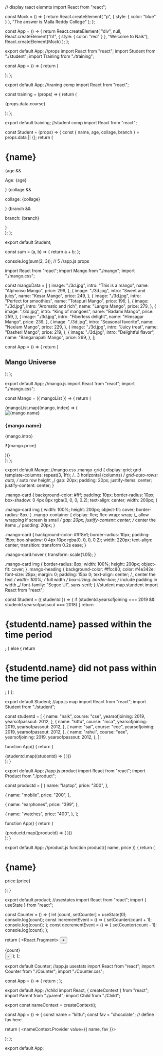 // display raact elemnts
import React from "react";

const Mock = () => {
return React.createElement(
"p",
{ style: { color: "blue" } },
"The answer is Malla Reddy College"
);
};

const App = () => {
return React.createElement(
"div",
null,
React.createElement("h1", { style: { color: "red" } }, "Welcome to Naik"),
React.createElement(Mock)
);
};

export default App;
//props
import React from "react";
import Student from "./student";
import Training from "./training";

const App = () => {
return (

<div>
<Student data={{ name: "narasimha" }} />
<Student
data={{ name: "naik", age: "20", collage: "mrcet", branch: "cse-G" }}
/>
<Training data={{ course: "full stack developer" }} />
</div>
);
};

export default App;
//traning comp
import React from "react";

const training = (props) => {
return (

<div>
<p>{props.data.course}</p>
</div>
);
};

export default training;
//student comp
import React from "react";

const Student = (props) => {
const { name, age, collage, branch } = props.data || {};
return (

<div>
<h1>{name}</h1>
{age && <p>Age: {age}</p>}
{collage && <p>collage: {collage}</p>}
{branch && <p>branch: {branch}</p>}
</div>
);
};

export default Student;

const sum = (a, b) => {
return a + b;
};

console.log(sum(2, 3)); // 5
//app.js props

import React from "react";
import Mango from "./mango";
import "./mango.css";

const mangoData = [
{
image: "./3d.jpg",
intro: "This is a mango",
name: "Alphonso Mango",
price: 299,
},
{
image: "./3d.jpg",
intro: "Sweet and juicy",
name: "Kesar Mango",
price: 249,
},
{
image: "./3d.jpg",
intro: "Perfect for smoothies",
name: "Totapuri Mango",
price: 199,
},
{
image: "./3d.jpg",
intro: "Aromatic and rich",
name: "Langra Mango",
price: 279,
},
{
image: "./3d.jpg",
intro: "King of mangoes",
name: "Badami Mango",
price: 259,
},
{
image: "./3d.jpg",
intro: "Fiberless delight",
name: "Himsagar Mango",
price: 239,
},
{
image: "./3d.jpg",
intro: "Seasonal favorite",
name: "Neelam Mango",
price: 229,
},
{
image: "./3d.jpg",
intro: "Juicy treat",
name: "Dasheri Mango",
price: 219,
},
{
image: "./3d.jpg",
intro: "Delightful flavor",
name: "Banganapalli Mango",
price: 269,
},
];

const App = () => {
return (

<div>
<h2 className="mango-heading">Mango Universe</h2>
<Mango mangoList={mangoData} />
</div>
);
};

export default App;
//mango.js
import React from "react";
import "./mango.css";

const Mango = ({ mangoList }) => {
return (

<div className="mango-grid">
{mangoList.map((mango, index) => (
<div className="mango-card" key={index}>
<img src={mango.image} alt={mango.name} />
<h3>{mango.name}</h3>
<p>{mango.intro}</p>
<p>₹{mango.price}</p>
</div>
))}
</div>
);
};

export default Mango;
//mango.css
.mango-grid {
display: grid;
grid-template-columns: repeat(3, 1fr); /_ 3 horizontal (columns) _/
grid-auto-rows: auto; /_ auto row height _/
gap: 20px;
padding: 20px;
justify-items: center;
justify-content: center;
}

.mango-card {
background-color: #fff;
padding: 10px;
border-radius: 10px;
box-shadow: 0 4px 8px rgba(0, 0, 0, 0.2);
text-align: center;
width: 200px;
}

.mango-card img {
width: 100%;
height: 200px;
object-fit: cover;
border-radius: 8px;
}
.mango-container {
display: flex;
flex-wrap: wrap; /_ allow wrapping if screen is small _/
gap: 20px;
justify-content: center; /_ center the items _/
padding: 20px;
}

.mango-card {
background-color: #fff8e1;
border-radius: 10px;
padding: 15px;
box-shadow: 0 4px 10px rgba(0, 0, 0, 0.2);
width: 220px;
text-align: center;
transition: transform 0.2s ease;
}

.mango-card:hover {
transform: scale(1.05);
}

.mango-card img {
border-radius: 8px;
width: 100%;
height: 200px;
object-fit: cover;
}
.mango-heading {
background-color: #ffcc80;
color: #4e342e;
font-size: 28px;
margin: 0;
padding: 15px 0;
text-align: center; /_ center the text _/
width: 100%; /_ full width _/
box-sizing: border-box; /_ include padding in width _/
font-family: "Segoe UI", sans-serif;
}
//student map.stundent
import React from "react";

const Student = ({ studentd }) => {
if (studentd.yearsofjoining === 2019 && studentd.yearsofpassout === 2018) {
return <h1>{studentd.name} passed within the time period</h1>;
} else {
return <h1>{studentd.name} did not pass within the time period</h1>;
}
};

export default Student;
//app.js map
import React from "react";
import Student from "./student";

const studentd = [
{
name: "naik",
course: "cse",
yearsofjoining: 2019,
yearsofpassout: 2012,
},
{
name: "kittu",
course: "mca",
yearsofjoining: 2019,
yearsofpassout: 2012,
},
{
name: "sai",
course: "ece",
yearsofjoining: 2019,
yearsofpassout: 2012,
},
{
name: "rahul",
course: "eee",
yearsofjoining: 2019,
yearsofpassout: 2012,
},
];

function App() {
return (

<div>
{studentd.map((studentd) => (
<Student studentd={studentd} />
))}
</div>
);
}

export default App;
//app.js product
import React from "react";
import Product from "./product";

const productd = [
{
name: "laptop",
price: "300",
},

{
name: "mobile",
price: "200",
},

{
name: "earphones",
price: "399",
},

{
name: "watches",
price: "400",
},
];

function App() {
return (

<div>
{productd.map((productd) => (
<Product name={productd.name} price={productd.price} />
))}
</div>
);
}

export default App;
//product.js
function product({ name, price }) {
return (

<div>
<h1>{name}</h1>
<p>price:{price}</p>
</div>
);
}

export default product;
//usestates
import React from "react";
import { useState } from "react";

const Counter = () => {
let [count, setCounter] = useState(0);
console.log(count);
const incrementEvent = () => {
setCounter(count + 1);
console.log(count);
};
const decrementEvent = () => {
setCounter(count - 1);
console.log(count);
};

return (
<React.Fragment>
<button onClick={incrementEvent}>+</button>

<div id="root">{count}</div>
<button onClick={decrementEvent}>-</button>
</React.Fragment>
);
};

export default Counter;
//app.js usestats
import React from "react";
import Counter from "./Counter";
import "./Counter.css";

const App = () => {
return <Counter />;
};

export default App;
//child
import React, { createContext } from "react";
import Parent from "./parent";
import Child from "./Child";

export const nameContext = createContext();

const App = () => {
const name = "kittu";
const fav = "chocolate"; // define fav here

return (
<nameContext.Provider value={{ name, fav }}>
<div>
<Parent />
<Child />
</div>
</nameContext.Provider>
);
};

export default App;
